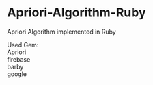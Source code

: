 # Apriori-Algorithm-Ruby

Apriori Algorithm implemented in Ruby


Used Gem:<br/>
  Apriori <br/>
  firebase <br/>
  barby <br/>
  google <br/>
